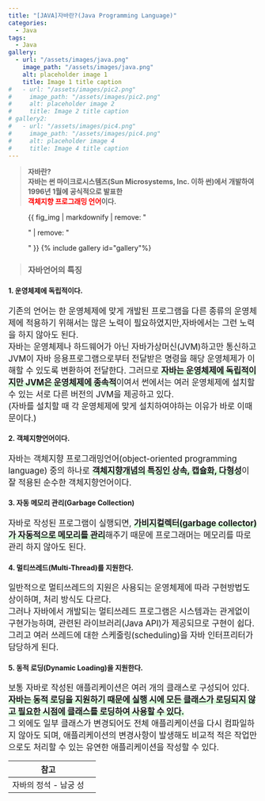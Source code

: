 ```yaml
---
title: "[JAVA]자바란?(Java Programming Language)"
categories:
  - Java
tags:
  - Java
gallery:
  - url: "/assets/images/java.png"
    image_path: "/assets/images/java.png"
    alt: placeholder image 1
    title: Image 1 title caption
#   - url: "/assets/images/pic2.png"
#     image_path: "/assets/images/pic2.png"
#     alt: placeholder image 2
#     title: Image 2 title caption
# gallery2:
#   - url: "/assets/images/pic4.png"
#     image_path: "/assets/images/pic4.png"
#     alt: placeholder image 4
#     title: Image 4 title caption
---
```


> <b>자바란?<br>
> 자바는 썬 마이크로시스템즈(Sun Microsystems, Inc. 이하 썬)에서 개발하여 1996년 1월에 공식적으로 발표한
> <br><span style="color:red;">객체지향 프로그래밍 언어</span>이다.</b><br>

<figure>
  {{ fig_img | markdownify | remove: "<p>" | remove: "</p>" }}
{% include gallery id="gallery"%}
</figure>

> <h3>자바언어의 특징</h3>

<h4>1. 운영체제에 독립적이다.</h4>
<span style="font-size:16.7px;">기존의 언어는 한 운영체제에 맞게 개발된 프로그램을 다른 종류의 운영체제에 적용하기 위해서는 많은 노력이 필요하였지만,자바에서는 그런 노력을 하지 않아도 된다.<br>
자바는 운영체제나 하드웨어가 아닌 자바가상머신(JVM)하고만 통신하고 JVM이 자바 응용프로그램으로부터 전달받은 명령을 해당 운영체제가 이해할 수 있도록 변환하여 전달한다.
그러므로 <span style="box-shadow: inset 0 -10px 0 #D9FCDB;"><b>자바는 운영체제에 독립적이지만 JVM은 운영체제에 종속적</b></span>이여서 썬에서는 여러 운영체제에  설치할 수 있는
서로 다른 버전의 JVM을 제공하고 있다.<br>(자바를 설치할 때 각 운영체제에 맞게 설치하여야하는 이유가 바로 이때문이다.)</span>

<h4>2. 객체지향언어이다.</h4>
<span style="font-size:16.7px;">
자바는 객체지향 프로그래밍언어(object-oriented programming language) 중의 하나로 <span style="box-shadow: inset 0 -10px 0 #D9FCDB;"><b>객체지향개념의 특징인 상속, 캡슐화, 다형성</b></span>이 잘 적용된 순수한 객체지향언어이다.
</span>

<h4>3. 자동 메모리 관리(Garbage Collection)</h4>
<span style="font-size:16.7px;">
자바로 작성된 프로그램이 실행되면,  <span style="box-shadow: inset 0 -10px 0 #D9FCDB;"><b>가비지컬렉터(garbage collector)가 자동적으로 메모리를 관리</b></span>해주기 때문에 프로그래머는 메모리를 따로 관리 하지 않아도 된다.
</span>

<h4>4. 멀티쓰레드(Multi-Thread)를 지원한다.</h4>
<span style="font-size:16.7px;">
일반적으로 멀티쓰레드의 지원은 사용되는 운영체제에 따라 구현방법도 상이하며, 처리 방식도 다르다.<br>
그러나 자바에서 개발되는 멀티쓰레드 프로그램은 시스템과는 관게없이 구현가능하며, 관련된 라이브러리(Java API)가 제공되므로
구현이 쉽다. 그리고 여러 쓰레드에 대한 스케줄링(scheduling)을 자바 인터프리터가 담당하게 된다.
</span>

<h4>5. 동적 로딩(Dynamic Loading)을 지원한다.</h4>
<span style="font-size:16.7px;">
보통 자바로 작성된 애플리케이션은 여러 개의 클래스로 구성되어 있다.  <span style="box-shadow: inset 0 -10px 0 #D9FCDB;"><b>자바는 동적 로딩을 지원하기 때문에 실행 시에 모든 클래스가 로딩되지 않고 필요한 시점에 클래스를 로딩하여 사용할 수 있다.</b></span><br>
그 외에도 일부 클래스가 변경되어도 전체 애플리케이션을 다시 컴파일하지 않아도 되며, 애플리케이션의 변경사항이 발생해도 비교적
적은 작업만으로도 처리할 수 있는 유연한 애플리케이션을 작성할 수 있다.
</span>
<br>

| 참고                  |     |
| --------------------- | --- |
| 자바의 정석 - 남궁 성 |     |

<br>
